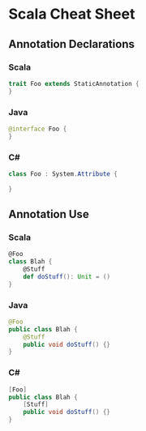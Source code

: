 # Scala Cheat Sheet

## Annotation Declarations

### Scala
```scala
trait Foo extends StaticAnnotation {
}
```

### Java
```java
@interface Foo {
}
```

### C\#  
```csharp
class Foo : System.Attribute {
       
}
```
    
## Annotation Use

### Scala
```scala
@Foo
class Blah {
    @Stuff
    def doStuff(): Unit = ()
}
```
### Java
```java
@Foo
public class Blah {
    @Stuff
    public void doStuff() {}
}
```
### C\#
```csharp  
[Foo]
public class Blah {
    [Stuff]
    public void doStuff() {}
}
```
